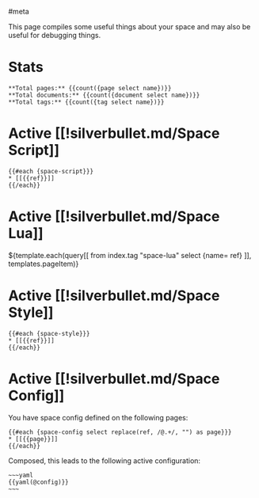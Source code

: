 #meta

This page compiles some useful things about your space and may also be useful for debugging things.

# Stats
```template
**Total pages:** {{count({page select name})}}
**Total documents:** {{count({document select name})}}
**Total tags:** {{count({tag select name})}}
```

# Active [[!silverbullet.md/Space Script]]
```template
{{#each {space-script}}}
* [[{{ref}}]]
{{/each}}
```

# Active [[!silverbullet.md/Space Lua]]
${template.each(query[[
  from index.tag "space-lua"
  select {name= ref}
]], templates.pageItem)}

# Active [[!silverbullet.md/Space Style]]
```template
{{#each {space-style}}}
* [[{{ref}}]]
{{/each}}
```

# Active [[!silverbullet.md/Space Config]]
You have space config defined on the following pages:
```template
{{#each {space-config select replace(ref, /@.+/, "") as page}}}
* [[{{page}}]]
{{/each}}
```

Composed, this leads to the following active configuration:
```template
~~~yaml
{{yaml(@config)}}
~~~
```
